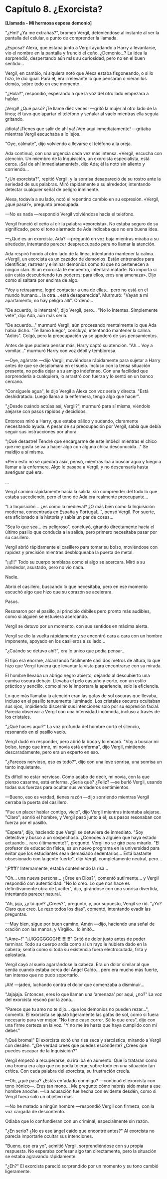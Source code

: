
# Capítulo 8. ¿Exorcista?


**[Llamada - Mi hermosa esposa demonio]**

"¿Hm? ¿Ya me extrañas?", bromeó Vergil, deteniéndose al instante al ver la pantalla del celular, a punto de comprender la llamada.

¿Esposa? Alexa, que estaba junto a Vergil ayudando a Harry a levantarse, vio el nombre en la pantalla y frunció el ceño. ¿Demonio...? La idea la sorprendió, despertando aún más su curiosidad, pero no en el buen sentido...

Vergil, en cambio, ni siquiera notó que Alexa estaba fisgoneando, o si lo hizo, le dio igual. Para él, era irrelevante lo que pensaran o vieran los demás, sobre todo en ese momento.

"¿Hola?", respondió, esperando a que la voz del otro lado empezara a hablar.

¡Vergil! ¿Qué pasó? ¡Te llamé diez veces! —gritó la mujer al otro lado de la línea; él tuvo que apartar el teléfono y señalar al vacío mientras ella seguía gritando.

¡Idiota! ¡Tienes que salir de ahí ya! ¡Ven aquí inmediatamente! —gritaba mientras Vergil escuchaba a lo lejos.

"Oye, cálmate", dijo volviendo a llevarse el teléfono a la oreja.

Ada continuó, con una urgencia cada vez más intensa. «Vergil, escucha con atención. Un miembro de la Inquisición, un exorcista especialista, está cerca. ¡Sal de ahí inmediatamente!», dijo Ada; él la notó sin aliento y corriendo...

"¿Un exorcista?", repitió Vergil, y la sonrisa desapareció de su rostro ante la seriedad de sus palabras. Miró rápidamente a su alrededor, intentando detectar cualquier señal de peligro inminente.

Alexa, todavía a su lado, notó el repentino cambio en su expresión. «Vergil, ¿qué pasa?», preguntó preocupada.

—No es nada —respondió Vergil volviéndose hacia el teléfono.

Vergil frunció el ceño al oír la palabra «exorcista». No estaba seguro de su significado, pero el tono alarmado de Ada indicaba que no era buena idea.

—¿Qué es un exorcista, Ada? —preguntó en voz baja mientras miraba a su alrededor, intentando parecer despreocupado para no llamar la atención.

Ada respiró hondo al otro lado de la línea, intentando mantener la calma. «Vergil, un exorcista es un cazador de demonios. Están entrenados para identificar, rastrear y eliminar demonios como tú que no pertenecen a ningún clan. Si un exorcista te encuentra, intentará matarte. No importa si aún estás descubriendo tus poderes; para ellos, eres una amenaza». Dijo como si saltara por encima de algo.

"Voy a retrasarme, logré contactar a una de ellas... pero no está en el mundo humano... la otra... está desaparecida". Murmuró: "Vayan a mi apartamento, no hay peligro allí". Ordenó...

"De acuerdo, lo intentaré", dijo Vergil, pero... "No lo intentes. Simplemente vete", dijo Ada, aún más seria.

"De acuerdo..." murmuró Vergil, aún procesando mentalmente lo que Ada había dicho. "Te llamo luego", concluyó, intentando mantener la calma. "Adiós". Colgó, pero la preocupación ya se apoderó de sus pensamientos.

Antes de que pudiera pensar más, Harry captó su atención. "Ah... Voy a vomitar..." murmuró Harry con voz débil y temblorosa.

—Oye, agárrate —dijo Vergil, moviéndose rápidamente para sujetar a Harry antes de que se desplomara en el suelo. Incluso con la tensa situación presente, no podía dejar a su amigo indefenso. Con una facilidad que sorprendería a cualquiera, lo arrastró con fuerza y ​​lo sentó en un banco cercano.

"Consíguele agua", le dijo Vergil a Alexa con voz seria y directa. "Está deshidratado. Luego llama a la enfermera, tengo algo que hacer".

"¿Desde cuándo actúas así, Vergil?", murmuró para sí misma, viéndolo alejarse con pasos rápidos y decididos.

Entonces miró a Harry, que estaba pálido y sudando, claramente necesitando ayuda. A pesar de su preocupación por Vergil, sabía que debía seguir sus instrucciones por ahora.

"¡Qué desastre! Tendré que encargarme de este imbécil mientras el chico que me gusta se va a hacer algo con alguna chica desconocida..." Se maldijo a sí misma.

«Pero esto no se quedará así», pensó, mientras iba a buscar agua y luego a llamar a la enfermera. Algo le pasaba a Vergil, y no descansaría hasta averiguar qué era.

...

Vergil caminó rápidamente hacia la salida, sin comprender del todo lo que estaba sucediendo, pero el tono de Ada era realmente preocupante...

"La Inquisición... ¿es como la medieval? ¿O más bien como la Inquisición moderna, concentrada en España y Portugal...", pensó Vergil. Por suerte, era aficionado a la historia y sabía un par de cosas...

"Sea lo que sea... es peligroso", concluyó, girando directamente hacia el último pasillo que conducía a la salida, pero primero necesitaba pasar por su casillero.

Vergil abrió rápidamente el casillero para tomar su bolso, moviéndose con rapidez y precisión mientras desbloqueaba la puerta de metal.

"¡¡¡!!!" Todo su cuerpo temblaba como si algo se acercara. Miró a su alrededor, asustado, pero no vio nada.

Nadie.

Abrió el casillero, buscando lo que necesitaba, pero en ese momento escuchó algo que hizo que su corazón se acelerara.

Pasos.

Resonaron por el pasillo, al principio débiles pero pronto más audibles, como si alguien se estuviera acercando.

Vergil se detuvo por un momento, con sus sentidos en máxima alerta.

Vergil se dio la vuelta rápidamente y se encontró cara a cara con un hombre imponente, apoyado en los casilleros a su lado...

"¿Cuándo se detuvo ahí?", era lo único que podía pensar...

El tipo era enorme, alcanzando fácilmente casi dos metros de altura, lo que hizo que Vergil tuviera que levantar la vista para encontrarse con su mirada.

El hombre llevaba un abrigo negro abierto, dejando al descubierto una camisa oscura debajo. Llevaba el pelo castaño y corto, con un estilo práctico y sencillo, como si no le importara la apariencia, solo la eficiencia.

Lo que más llamaba la atención eran las gafas de sol oscuras que llevaba, incluso en el pasillo tenuemente iluminado. Los cristales oscuros ocultaban sus ojos, impidiendo discernir sus intenciones solo por su expresión facial. Parecía observar a Vergil con una intensidad incómoda, incluso a través de los cristales.

"¿Qué haces aquí?" La voz profunda del hombre cortó el silencio, resonando en el pasillo vacío.

Vergil dudó en responder, pero abrió la boca y lo encaró. "Voy a buscar mi bolso, tengo que irme, mi novia está enferma", dijo Vergil, mintiendo descaradamente, pero era un experto en eso.

"¿Pareces nervioso, eso es todo?", dijo con una leve sonrisa, una sonrisa un tanto inquietante.

Es difícil no estar nervioso. Como acabo de decir, mi novia, con la que pienso casarme, está enferma. ¿Sería qué? ¿Feliz? —se burló Vergil, usando todas sus fuerzas para ocultar sus verdaderos sentimientos.

—Bueno, eso es verdad, tienes razón —dijo sonriendo mientras Vergil cerraba la puerta del casillero.

"Fue un placer hablar contigo, viejo", dijo Vergil mientras intentaba alejarse. "Claro", sonrió el hombre, y Vergil pasó junto a él; sus pasos resonaban con fuerza por el pasillo.

"Espera", dijo, haciendo que Vergil se detuviera de inmediato. "Soy detective y busco a un sospechoso. ¿Conoces a alguien que haya estado actuando... raro últimamente?", preguntó. Vergil no se giró para mirarlo. "El profesor de educación física, es un nuevo programa en la universidad para evitar que los estudiantes sean demasiado sedentarios... Está bastante obsesionado con la gente fuerte", dijo Vergil, completamente neutral, pero...

'¡Pffff!' Internamente, estaba conteniendo la risa...

"Oh... una nueva persona... ¿Cree en Dios?", comentó sutilmente... y Vergil respondió con autenticidad: "No lo creo. Lo que nos hace es definitivamente obra de Lucifer", dijo, girándose con una sonrisa divertida, intentando parecer natural.

"Ah, jaja, ¿y tú qué? ¿Crees?", preguntó, y, por supuesto, Vergil se rió. "¿Yo? Claro que creo. Le rezo todos los días", comentó, intentando evadir las preguntas.

—Muy bien, sigue por buen camino. Amén —dijo, haciendo una señal de oración con las manos, y Virgilio... lo imitó...

"¡Ame~!" "¡UIGGGGGGGH!!!!!!!!!" Gritó de dolor justo antes de poder terminar. Todo su cuerpo ardía como si un rayo le hubiera dado en la cabeza; sentía como si toda su existencia fuera electrocutada, frita y aplastada.

Vergil cayó al suelo agarrándose la cabeza. Era un dolor similar al que sentía cuando estaba cerca del Ángel Caído... pero era mucho más fuerte, tan intenso que no pudo soportarlo.

¡Ah! —jadeó, luchando contra el dolor que comenzaba a disminuir...

"Jajajaja. Entonces, eres lo que llaman una 'amenaza' por aquí, ¿no?" La voz del exorcista resonó por la zona...

"Parece que tu amo no te dijo... que los demonios no pueden rezar...", comentó. El exorcista se ajustó ligeramente las gafas de sol, como si fuera necesario para ver mejor. "No tiene caso correr. Sé lo que eres", dijo con una firme certeza en la voz. "Y no me iré hasta que haya cumplido con mi deber."

"¡Qué broma!" El exorcista soltó una risa seca y sarcástica, mirando a Vergil con desdén. "¿De verdad crees que puedes esconderte? ¿Crees que puedes escapar de la Inquisición?"

Vergil empezó a recuperarse, su ira iba en aumento. Que lo trataran como una broma era algo que no podía tolerar, sobre todo en una situación tan crítica. Con cada palabra del exorcista, su frustración crecía.

—Oh, ¿qué pasa? ¿Estás enfadado conmigo? —continuó el exorcista con tono irónico—. Eres tan mono... Me pregunto cómo habrás sido matar a ese hombre anoche. —La acusación fue hecha con evidente desdén, como si Vergil fuera solo un objetivo más.

—No he matado a ningún hombre —respondió Vergil con firmeza, con la voz cargada de descontento.

Odiaba que lo confundieran con un criminal, especialmente sin razón.

"¿En serio? ¿No es ese ángel caído que encontré antes?" Al exorcista no parecía importarle ocultar sus intenciones.

"Bueno, ese era yo", admitió Vergil, sorprendiéndose con su propia respuesta. No esperaba confesar algo tan directamente, pero la situación se estaba agravando rápidamente.

"¿Eh?" El exorcista pareció sorprendido por un momento y su tono cambió ligeramente.